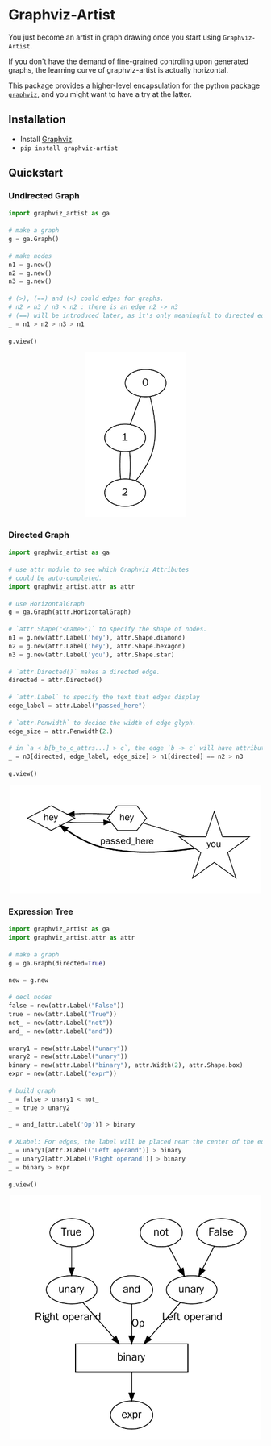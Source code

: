 # Graphviz-Artist

You just become an artist in graph drawing once you start using `Graphviz-Artist`.

If you don't have the demand of fine-grained controling upon generated graphs, the learning curve of graphviz-artist is actually horizontal.

This package provides a higher-level encapsulation for the python package [`graphviz`](https://github.com/xflr6/graphviz), and you might
want to have a try at the latter.


## Installation

- Install [Graphviz](https://www.graphviz.org/download/).
- `pip install graphviz-artist`


## Quickstart

### Undirected Graph

```python
import graphviz_artist as ga

# make a graph
g = ga.Graph()

# make nodes
n1 = g.new()
n2 = g.new()
n3 = g.new()

# (>), (==) and (<) could edges for graphs.
# n2 > n3 / n3 < n2 : there is an edge n2 -> n3
# (==) will be introduced later, as it's only meaningful to directed edges.
_ = n1 > n2 > n3 > n1

g.view()
```

<div style="text-align:center">
    <img src="imgs/test_1.png" alt="drawing" width="200"/>
</div>


### Directed Graph

```python
import graphviz_artist as ga

# use attr module to see which Graphviz Attributes
# could be auto-completed.
import graphviz_artist.attr as attr

# use HorizontalGraph
g = ga.Graph(attr.HorizontalGraph)

# `attr.Shape("<name>")` to specify the shape of nodes.
n1 = g.new(attr.Label('hey'), attr.Shape.diamond)
n2 = g.new(attr.Label('hey'), attr.Shape.hexagon)
n3 = g.new(attr.Label('you'), attr.Shape.star)

# `attr.Directed()` makes a directed edge.
directed = attr.Directed()

# `attr.Label` to specify the text that edges display
edge_label = attr.Label("passed_here")

# `attr.Penwidth` to decide the width of edge glyph.
edge_size = attr.Penwidth(2.)

# in `a < b[b_to_c_attrs...] > c`, the edge `b -> c` will have attribute `b_to_c_attrs`.
_ = n3[directed, edge_label, edge_size] > n1[directed] == n2 > n3

g.view()
```

<div style="text-align:center">
    <img src="imgs/test_2.png" alt="drawing" width="500"/>
</div>


### Expression Tree

```python
import graphviz_artist as ga
import graphviz_artist.attr as attr

# make a graph
g = ga.Graph(directed=True)

new = g.new

# decl nodes
false = new(attr.Label("False"))
true = new(attr.Label("True"))
not_ = new(attr.Label("not"))
and_ = new(attr.Label("and"))

unary1 = new(attr.Label("unary"))
unary2 = new(attr.Label("unary"))
binary = new(attr.Label("binary"), attr.Width(2), attr.Shape.box)
expr = new(attr.Label("expr"))

# build graph
_ = false > unary1 < not_
_ = true > unary2

_ = and_[attr.Label('Op')] > binary

# XLabel: For edges, the label will be placed near the center of the edge.
_ = unary1[attr.XLabel("Left operand")] > binary
_ = unary2[attr.XLabel('Right operand')] > binary
_ = binary > expr

g.view()
```
<div style="text-align:center">
    <img src="imgs/test_3.png" alt="drawing" width="500"/>
</div>

